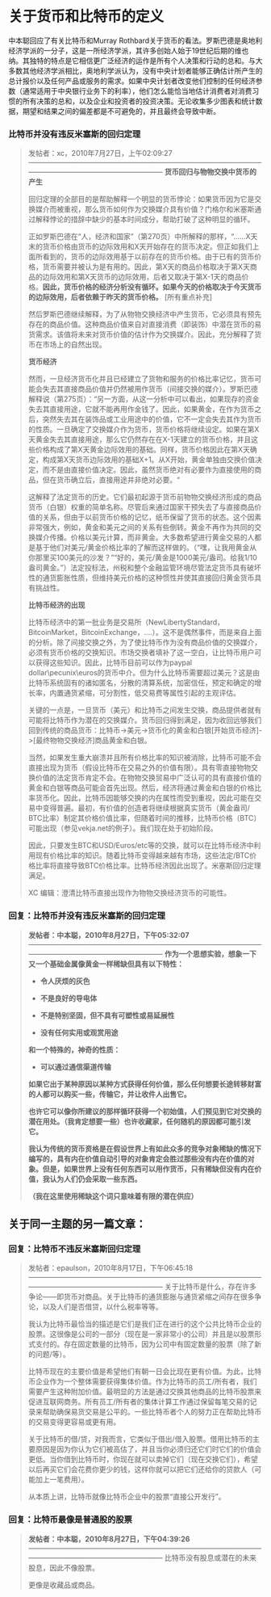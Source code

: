 # 关于货币和比特币的定义


中本聪回应了有关比特币和Murray Rothbard关于货币的看法。罗斯巴德是奥地利经济学派的一分子，这是一所经济学派，其许多创始人始于19世纪后期的维也纳。其独特的特点是它相信更广泛经济的运作是所有个人决策和行动的总和。与大多数其他经济学派相比，奥地利学派认为，没有中央计划者能够正确估计所产生的总计报价以及任何产品或服务的需求。如果中央计划者改变他们控制的任何经济参数（通常适用于中央银行业务下的利率），他们怎么能恰当地估计消费者对消费习惯的所有决策的总和，以及企业和投资者的投资决策。无论收集多少图表和统计数据，期望和结果之间的偏差都是不可避免的，并且最终会导致中断。


### 比特币并没有违反米塞斯的回归定理

> 发帖者：xc，2010年7月27日，上午02:09:27
> ————————————————————————————————————————————————————
> **货币回归与物物交换中货币的产生**
> 
> 回归定理的全部目的是帮助解释一个明显的货币悖论：如果货币因为它是交换媒介而被重视，那么货币如何作为交换媒介具有价值？门格尔和米塞斯通过解释悖论的措辞中缺少的基本时间成分，帮助打破了这种明显的循环。
>
> 正如罗斯巴德在“人，经济和国家”（第270页）中所解释的那样，“......X天末的货币价格由货币的边际效用和X天开始存在的货币决定。但正如我们上面所看到的，货币的边际效用基于以前存在的货币价格。由于已有的货币价格，货币需要并被认为是有用的。因此，第X天的商品价格取决于第X天商品的边际效用和第X天货币的边际效用，后者又取决于第X-1天的商品价格。**因此，货币价格的经济分析没有循环。如果今天的价格取决于今天货币的边际效用，后者依赖于昨天的货币价格。** [所有重点补充]
> 
> 然后罗斯巴德继续解释，为了从物物交换经济中产生货币，它必须具有预先存在的商品价值。这种商品价值来自对直接消费（即装饰）中潜在货币的易货需求。该值将未来对货币价值的估计作为交换媒介。因此，充分解释了货币在市场上的自然出现。
>
> **货币经济**
>
> 然而，一旦经济货币化并且已经建立了货物和服务的价格比率记忆，货币可能会失去其直接商品价值并仍然被用作货币（间接交换的媒介）。罗斯巴德解释说（第275页）：“另一方面，从这一分析中可以看出，如果现存的资金失去其直接用途，它就不能再用作金钱了。因此，如果黄金，在作为货币之后，突然失去其在装饰品或工业用途中的价值，它不一定会失去其作为货币的性质。一旦确定了交换媒介作为货币，货币价格将继续设定。如果在第X天黄金失去其直接用途，那么它仍然存在在X-1天建立的货币价格，并且这些价格构成了第X天黄金边际效用的基础。同样，货币价格因此在第X天确定，构成第X天货币边际效用的基础X+1。从X开始，黄金单独由交换价值决定，而不是由直接价值决定。因此，虽然货币绝对有必要作为直接使用的商品，但在货币确立后，直接用途并非绝对必要。“
>
> 这解释了法定货币的历史。它们最初起源于货币前物物交换经济形成的商品货币（白银）权重的简单名称。尽管后来通过国家干预失去了与直接商品价值的关系，但由于以前货币价格的记忆，纸币保留了货币的状态。这个因素非常强大，例如，黄金和美元之间的关系有些倒转。黄金不再作为共同的交换媒介传播。价格以美元计算，而非黄金。大多数希望进行黄金交易的人都是基于他们对美元/黄金价格比率的了解而这样做的。（“嘿，让我用黄金从你那里买100美元的沙发？”“好的，美元/黄金是1000美元/盎司。给我1/10盎司黄金。”）法定投标法，州税和整个金融监管环境尽管法定货币具有破坏性的通货膨胀性质，但维持美元价格的这种惯性并使其直接回归黄金货币具有挑战性。
>
> **比特币经济的出现**
>
> 比特币经济中的第一批业务是交易所（NewLibertyStandard，BitcoinMarket，BitcoinExchange，....）。这不是偶然事件，而是来自上面的分析。除了间接交换之外，为了使比特币作为没有商品价值的交换媒介，必须有货币价格的交换知识。市场交换者填补了这一空白，让比特币用户可以获得这些知识。因此，比特币目前可以作为paypal dollar\pecunix\euros的货币中介。但为什么比特币需要超过美元？这是由比特币系统固有的诸如匿名，分散的清算系统，加密信任，预定和确定的增长率，内置通货紧缩，可分割性，低交易费等属性引起的主观评估。
>
> 关键的一点是，一旦货币（美元）和比特币之间发生交换，商品提供者就有可能将比特币作为潜在的交换媒介。货币回归得到满足，因为收回远够我们回到传统的商品货币：比特币->美元->货币化的黄金和白银[开始货币经济]->[最终物物交换经济]商品黄金和白银。
> 
> 当然，如果发生重大崩溃并且所有价格比率的知识被消除，比特币可能不会直接出现为货币（假设比特币在交易之外的价值有限）。具有零直接物物交换价值的法定货币肯定不会。在物物交换贸易中广泛认可的具有直接价值的黄金和白银等商品可能会首先出现。然后，经济将通过黄金和白银的价格比率货币化。因此，比特币因能够交换的内在属性而受到重视，因此可能在交易中变得普遍。最初，有价值的创造者将继续根据真实货币（黄金盎司/ BTC比率）制定其价格价值比率，但随着时间的推移，比特币价格（BTC）可能出现（参见vekja.net的例子）。我们现在处于初始阶段。
>
> 因此，只要发生BTC和USD/Euros/etc等的交换，就可以在比特币经济中利用现有价格比率的知识。随着比特币变得越来越有市场，这些法定/BTC价格比率将直接导致BTC价格比率。比特币经济因此出现了。米塞斯回归定理满足。
>
> XC
> 编辑：澄清比特币直接出现作为物物交换经济货币的可能性。


### 回复：比特币并没有违反米塞斯的回归定理

> **发帖者：中本聪，2010年8月27日，下午05:32:07**
> ————————————————————————————————————————————————————
> **作为一个思想实验，想象一下又一个基础金属像黄金一样稀缺但具有以下特性：**
>
> * **令人厌烦的灰色**
>
> * **不是良好的导电体**
>
> * **不是特别坚固，但不具有可塑性或易延展性**
>
> * **没有任何实用或观赏用途**
>
> **和一个特殊的，神奇的性质：**
> 
> * **可以通过通信渠道传输**
>
> **如果它出于某种原因以某种方式获得任何价值，那么任何想要长途转移财富的人都可以购买一些，传输它，并让收件人出售它。**
>
> **也许它可以像你所建议的那样循环获得一个初始值，人们预见到它对交换的潜在用处。（我肯定想要一些）也许收藏家，任何随机的原因都可能引发它。**
>
> **我认为传统的货币资格是在假设世界上有如此众多的竞争对象稀缺的情况下编写的，具有内在价值自动引导的对象肯定会胜过那些没有内在价值的对象。但是，如果世界上没有任何东西可以用作货币，只有稀缺但没有内在价值，我认为人们仍会采取一些东西。**
> 
> **（我在这里使用稀缺这个词只意味着有限的潜在供应）**


## 关于同一主题的另一篇文章：

### 回复：比特币不违反米塞斯回归定理

> 发帖者：epaulson，2010年8月17日，下午06:45:18
> ————————————————————————————————————————————————————
> 关于比特币是什么，存在许多争论——即货币对商品。关于比特币的通货膨胀与通货紧缩之间存在很多争论，以及人们是否借贷，以什么税率等等。
>
> 我认为比特币最恰当的描述是它们是我们正在进行的这个公共比特币企业的股票。这很像是公司的一部分（现在是一家非常小的公司）并且是以股票形式支付的。存在固定数量的比特币，因为公司中有固定数量的股票（除了新的问题/等）。
>
> 比特币现在的主要价值是希望他们有朝一日会比现在更有价值。为此，比特币企业作为一个整体需要获得集体价值。作为比特币的员工/所有者，我们需要产生这种附加价值。最明显的方法是通过交换其他商品的比特币股票来促进互联网商务。所有员工/所有者的集体计算工作通过保留每笔交易的记录来帮助确保易货交易是公平的。一些比特币者个人的努力正在帮助比特币的交易变得更容易或更有用。
>
> 关于比特币的借/贷，对我而言，它类似于借出/借入股票。借用比特币的主要原因是因为你认为它们被高估了，并且当你必须归还它们时它们的价值会更低。当你借到比特币时，你现在就可以卖掉它们（现在交换它们），希望以后再买它们会花费你更少的钱，这样你就可以把它们还给你的贷款人（可能加上一笔费用）。
>
> 从本质上讲，比特币就像比特币企业中的股票“直接公开发行”。

### 回复：比特币最像是普通股的股票

> **发帖者：中本聪，2010年8月27日，下午04:39:26**
> ————————————————————————————————————————————————————
> 比特币没有股息或潜在的未来股息，因此不像股票。
>
> 更像是收藏品或商品。










